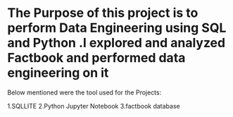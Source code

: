 # The Purpose of this project is to perform Data Engineering using SQL and Python .I explored and analyzed Factbook and performed data engineering on it 
Below mentioned were the tool used for the Projects:


1.SQLLITE 
2.Python Jupyter Notebook
3.factbook database
